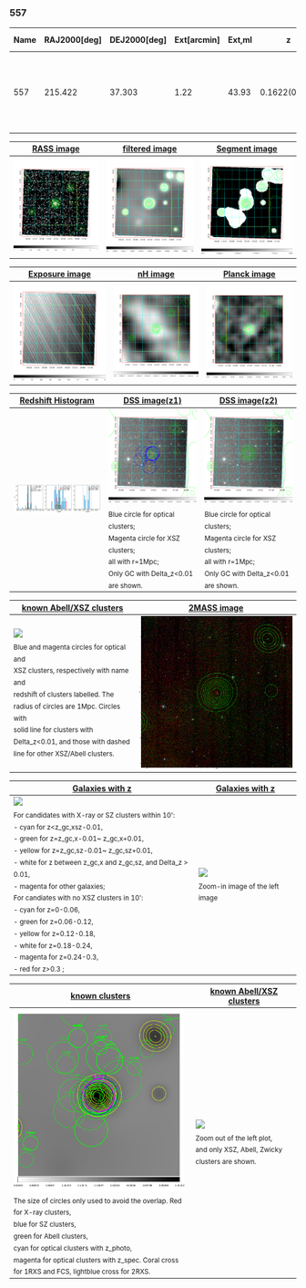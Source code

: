 <div STYLE="page-break-after: always;"></div>

### 557

|Name|RAJ2000[deg]|DEJ2000[deg] |Ext[arcmin]| Ext,ml | z | z_src| C|GC(XSZ,Delta_z<0.01)| GC(OPT,Delta_z<0.01)|GC| R_sig[arcmin] | R500[arcmin] | R500[Mpc]| CRsig[c/s] | CR500[c/s] |L500[1E44 erg/s]|F500[1E-12 erg/s/cm^2]| M500[1E14 Msun]|Tx[keV]|Cnt_sig|Beta|Rc[arcmin]|Comment|Alias|
|---|---|---|---|---|---|------|---|--------|---------|----------|---|---|---|---|---|---|---|---|---|---|---|---|---|---|
|557| 215.422| 37.303| 1.22| 43.93| 0.1622(0.005)| z1, z_xsz| B| F20, PSZ2, SPI, Tar, XB| A, C, N, RM, W| A, C, F20, MCXC, N, PSZ2, SPI, Tar, W, XB| 14.650| 6.740| 1.128| 0.282(0.035)| 0.259(0.032)| 3.903(0.267)| 5.403(0.370)| 4.78(0.16)| 5.92(0.12)| 186.2| 0.534(-0.026+0.054)| 1.067(-0.353+0.527)| -| k064|

|[RASS image](../image/557/557_img.pdf)|[filtered image](../image/557/557_fil.pdf)|[Segment image](../image/557/557_seg.pdf)|
|-------------------|--------------------|-------------------|
| <img src="../image/557/557_img.png" width="300">  | <img src="../image/557/557_fil.png" width="300">   | <img src="../image/557/557_seg.png" width="300">  |

|[Exposure image](../image/557/557_mex.pdf)| [nH image](../image/557/557_nh.pdf)| [Planck image](../image/557/557_p.pdf)|
|-------------------|--------------------|-------------------|
|<img src="../image/557/557_mex.png" width="300">   | <img src="../image/557/557_nh.png" width="300">    | <img src="../image/557/557_p.png" width="300"> |

|[Redshift Histogram](../image/557/557_zg.pdf) | [DSS image(z1)](../image/557/557_dss_z1.pdf)      |  [DSS image(z2)](../image/557/557_dss_z2.pdf)    |
|-------------------|--------------------|-------------------|
|<img src="../image/557/557_zg.png" width="300"> |<img src="../image/557/557_dss_z1.png" width="300"> <sub><br>Blue circle for optical clusters; <br>Magenta circle for XSZ clusters; <br>all with r=1Mpc; <br>Only GC with Delta_z<0.01 are shown. </sub>| <img src="../image/557/557_dss_z2.png" width="300"><sub><br>Blue circle for optical clusters; <br>Magenta circle for XSZ clusters; <br>all with r=1Mpc; <br>Only GC with Delta_z<0.01 are shown. </sub> |

|[known Abell/XSZ clusters](../image/557/557_m.pdf) | [2MASS image](../image/557/557_2mass.pdf)      |
|-------------------|-------------------|
|<img src=../image/557/557_m.png width="300"> <br><sub>Blue and magenta circles for optical and <br>XSZ clusters, respectively with name and <br>redshift of clusters labelled. The <br>radius of circles are 1Mpc. Circles with <br>solid line for clusters with <br>Delta_z<0.01, and those with dashed <br>line for other XSZ/Abell clusters.        </sub>|<img src="../image/557/557_2mass.png" width="300">  |

|[Galaxies with z](../image/557/557_opt_ned.pdf) |[Galaxies with z](../image/557/557_opt_ned_zoom.pdf) |
|-------------------|-------------------|
| <img src=../image/557/557_opt_ned.png width="300"> <br><sub> For candidates with X-ray or SZ clusters within 10': <br> - cyan for z<z_gc,xsz-0.01, <br> - green for z=z_gc,x-0.01~ z_gc,x+0.01, <br> - yellow for z=z_gc,sz-0.01~ z_gc,sz+0.01, <br> - white for z between z_gc,x and z_gc,sz, and Delta_z > 0.01, <br> - magenta for other galaxies; <br>For candiates with no XSZ clusters in 10': <br> - cyan for z=0-0.06, <br> - green for z=0.06-0.12, <br> - yellow for z=0.12-0.18, <br> - white for z=0.18-0.24, <br> - magenta for z=0.24-0.3, <br> - red for z>0.3 ;  </sub>|<img src=../image/557/557_opt_ned_zoom.png width="300">  <br><sub> Zoom-in image of the left image</sub>|

|[known clusters](../image/557/557_gc.pdf) |[known Abell/XSZ clusters](../image/557/557_gc_large.pdf) |
|-------------------|-------------------|
| <img src=../image/557/557_gc.png width="300"> <br><sub> The size of circles only used to avoid the overlap. Red for X-ray clusters, <br> blue for SZ clusters, <br> green for Abell clusters, <br> cyan for optical clusters with z_photo, <br> magenta for optical clusters with z_spec. Coral cross for 1RXS and FCS, lightblue cross for 2RXS. </sub>|<img src=../image/557/557_gc_large.png width="300"> <br><sub> Zoom out of the left plot, <br> and only XSZ, Abell, Zwicky clusters are shown. </sub> |



